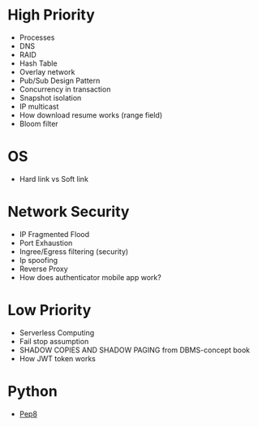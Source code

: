 # High Priority
- Processes
- DNS
- RAID
- Hash Table
- Overlay network
- Pub/Sub Design Pattern
- Concurrency in transaction
- Snapshot isolation
- IP multicast
- How download resume works (range field)
- Bloom filter

# OS
- Hard link vs Soft link

# Network Security
- IP Fragmented Flood
- Port Exhaustion
- Ingree/Egress filtering (security)
- Ip spoofing
- Reverse Proxy
- How does authenticator mobile app work?


# Low Priority
- Serverless Computing
- Fail stop assumption
- SHADOW COPIES AND SHADOW PAGING from DBMS-concept book
- How JWT token works

# Python
- [Pep8](https://www.python.org/dev/peps/pep-0008/)
